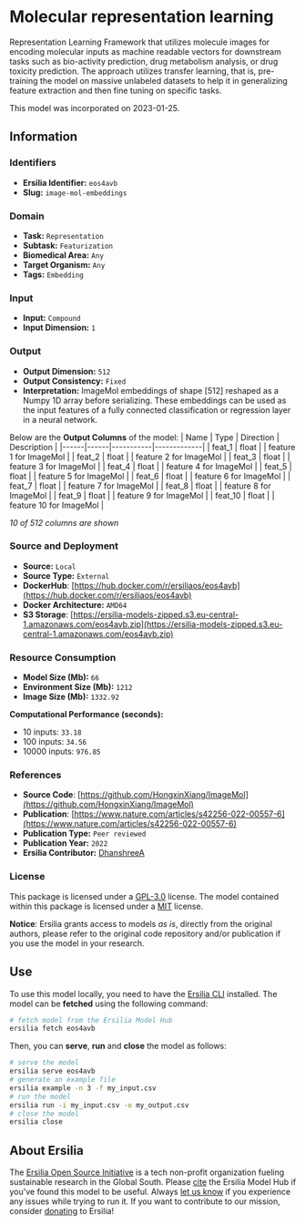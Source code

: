 # Molecular representation learning

Representation Learning Framework that utilizes molecule images for encoding molecular inputs as machine readable vectors for downstream tasks such as bio-activity prediction, drug metabolism analysis, or drug toxicity prediction. The approach utilizes transfer learning, that is, pre-training the model on massive unlabeled datasets to help it in generalizing feature extraction and then fine tuning on specific tasks.

This model was incorporated on 2023-01-25.


## Information
### Identifiers
- **Ersilia Identifier:** `eos4avb`
- **Slug:** `image-mol-embeddings`

### Domain
- **Task:** `Representation`
- **Subtask:** `Featurization`
- **Biomedical Area:** `Any`
- **Target Organism:** `Any`
- **Tags:** `Embedding`

### Input
- **Input:** `Compound`
- **Input Dimension:** `1`

### Output
- **Output Dimension:** `512`
- **Output Consistency:** `Fixed`
- **Interpretation:** ImageMol embeddings of shape [512] reshaped as a Numpy 1D array before serializing. These embeddings can be used as the input features of a fully connected classification or regression layer in a neural network.

Below are the **Output Columns** of the model:
| Name | Type | Direction | Description |
|------|------|-----------|-------------|
| feat_1 | float |  | feature 1 for ImageMol |
| feat_2 | float |  | feature 2 for ImageMol |
| feat_3 | float |  | feature 3 for ImageMol |
| feat_4 | float |  | feature 4 for ImageMol |
| feat_5 | float |  | feature 5 for ImageMol |
| feat_6 | float |  | feature 6 for ImageMol |
| feat_7 | float |  | feature 7 for ImageMol |
| feat_8 | float |  | feature 8 for ImageMol |
| feat_9 | float |  | feature 9 for ImageMol |
| feat_10 | float |  | feature 10 for ImageMol |

_10 of 512 columns are shown_
### Source and Deployment
- **Source:** `Local`
- **Source Type:** `External`
- **DockerHub**: [https://hub.docker.com/r/ersiliaos/eos4avb](https://hub.docker.com/r/ersiliaos/eos4avb)
- **Docker Architecture:** `AMD64`
- **S3 Storage**: [https://ersilia-models-zipped.s3.eu-central-1.amazonaws.com/eos4avb.zip](https://ersilia-models-zipped.s3.eu-central-1.amazonaws.com/eos4avb.zip)

### Resource Consumption
- **Model Size (Mb):** `66`
- **Environment Size (Mb):** `1212`
- **Image Size (Mb):** `1332.92`

**Computational Performance (seconds):**
- 10 inputs: `33.18`
- 100 inputs: `34.56`
- 10000 inputs: `976.85`

### References
- **Source Code**: [https://github.com/HongxinXiang/ImageMol](https://github.com/HongxinXiang/ImageMol)
- **Publication**: [https://www.nature.com/articles/s42256-022-00557-6](https://www.nature.com/articles/s42256-022-00557-6)
- **Publication Type:** `Peer reviewed`
- **Publication Year:** `2022`
- **Ersilia Contributor:** [DhanshreeA](https://github.com/DhanshreeA)

### License
This package is licensed under a [GPL-3.0](https://github.com/ersilia-os/ersilia/blob/master/LICENSE) license. The model contained within this package is licensed under a [MIT](LICENSE) license.

**Notice**: Ersilia grants access to models _as is_, directly from the original authors, please refer to the original code repository and/or publication if you use the model in your research.


## Use
To use this model locally, you need to have the [Ersilia CLI](https://github.com/ersilia-os/ersilia) installed.
The model can be **fetched** using the following command:
```bash
# fetch model from the Ersilia Model Hub
ersilia fetch eos4avb
```
Then, you can **serve**, **run** and **close** the model as follows:
```bash
# serve the model
ersilia serve eos4avb
# generate an example file
ersilia example -n 3 -f my_input.csv
# run the model
ersilia run -i my_input.csv -o my_output.csv
# close the model
ersilia close
```

## About Ersilia
The [Ersilia Open Source Initiative](https://ersilia.io) is a tech non-profit organization fueling sustainable research in the Global South.
Please [cite](https://github.com/ersilia-os/ersilia/blob/master/CITATION.cff) the Ersilia Model Hub if you've found this model to be useful. Always [let us know](https://github.com/ersilia-os/ersilia/issues) if you experience any issues while trying to run it.
If you want to contribute to our mission, consider [donating](https://www.ersilia.io/donate) to Ersilia!
